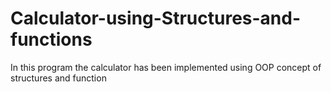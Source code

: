 # Calculator-using-Structures-and-functions
In this program the calculator has been implemented using OOP concept of structures and function

